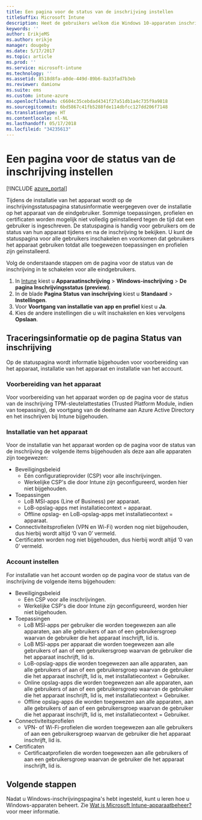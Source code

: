 ```yaml
---
title: Een pagina voor de status van de inschrijving instellen
titleSuffix: Microsoft Intune
description: Heet de gebruikers welkom die Windows 10-apparaten inschrijven.
keywords: ''
author: ErikjeMS
ms.author: erikje
manager: dougeby
ms.date: 5/17/2017
ms.topic: article
ms.prod: ''
ms.service: microsoft-intune
ms.technology: ''
ms.assetid: 8518d8fa-a0de-449d-89b6-8a33fad7b3eb
ms.reviewer: damionw
ms.suite: ems
ms.custom: intune-azure
ms.openlocfilehash: c6604c35cebdad4341f27a51db1a4c735f9a9818
ms.sourcegitcommit: 6bd5867c41fb5288fde114dbfcc127dd206f7148
ms.translationtype: HT
ms.contentlocale: nl-NL
ms.lasthandoff: 05/17/2018
ms.locfileid: "34235613"
---
```

# <a name="set-up-an-enrollment-status-page"></a>Een pagina voor de status van de inschrijving instellen
 
[!INCLUDE [azure_portal](./includes/azure_portal.md)]
 
Tijdens de installatie van het apparaat wordt op de inschrijvingsstatuspagina statusinformatie weergegeven over de installatie op het apparaat van de eindgebruiker. Sommige toepassingen, profielen en certificaten worden mogelijk niet volledig geïnstalleerd tegen de tijd dat een gebruiker is ingeschreven. De statuspagina is handig voor gebruikers om de status van hun apparaat tijdens en na de inschrijving te bekijken. U kunt de statuspagina voor alle gebruikers inschakelen en voorkomen dat gebruikers het apparaat gebruiken totdat alle toegewezen toepassingen en profielen zijn geïnstalleerd.
 
Volg de onderstaande stappen om de pagina voor de status van de inschrijving in te schakelen voor alle eindgebruikers.
 
1.  In [Intune](https://aka.ms/intuneportal) kiest u **Apparaatinschrijving** > **Windows-inschrijving** > **De pagina Inschrijvingsstatus (preview)**.
2.  In de blade **Pagina Status van inschrijving** kiest u **Standaard** > **Instellingen**.
3.  Voor **Voortgang van installatie van app en profiel** kiest u **Ja**.
4.  Kies de andere instellingen die u wilt inschakelen en kies vervolgens **Opslaan**.
 
## <a name="enrollment-status-page-tracking-information"></a>Traceringsinformatie op de pagina Status van inschrijving

Op de statuspagina wordt informatie bijgehouden voor voorbereiding van het apparaat, installatie van het apparaat en installatie van het account.

### <a name="device-preparation"></a>Voorbereiding van het apparaat

Voor voorbereiding van het apparaat worden op de pagina voor de status van de inschrijving TPM-sleutelattestaties (Trusted Platform Module, indien van toepassing), de voortgang van de deelname aan Azure Active Directory en het inschrijven bij Intune bijgehouden.

### <a name="device-setup"></a>Installatie van het apparaat

Voor de installatie van het apparaat worden op de pagina voor de status van de inschrijving de volgende items bijgehouden als deze aan alle apparaten zijn toegewezen:
- Beveiligingsbeleid
    - Eén configuratieprovider (CSP) voor alle inschrijvingen.
    - Werkelijke CSP's die door Intune zijn geconfigureerd, worden hier niet bijgehouden.
- Toepassingen
    - LoB MSI-apps (Line of Business) per apparaat.
    - LoB-opslag-apps met installatiecontext = apparaat.
    - Offline opslag- en LoB-opslag-apps met installatiecontext = apparaat.
- Connectiviteitsprofielen (VPN en Wi-Fi) worden nog niet bijgehouden, dus hierbij wordt altijd ‘0 van 0’ vermeld.
- Certificaten worden nog niet bijgehouden, dus hierbij wordt altijd ‘0 van 0’ vermeld.

### <a name="account-setup"></a>Account instellen
For installatie van het account worden op de pagina voor de status van de inschrijving de volgende items bijgehouden:
- Beveiligingsbeleid
    - Eén CSP voor alle inschrijvingen.
    - Werkelijke CSP's die door Intune zijn geconfigureerd, worden hier niet bijgehouden.
- Toepassingen
    - LoB MSI-apps per gebruiker die worden toegewezen aan alle apparaten, aan alle gebruikers of aan of een gebruikersgroep waarvan de gebruiker die het apparaat inschrijft, lid is.
    - LoB MSI-apps per apparaat die worden toegewezen aan alle gebruikers of aan of een gebruikersgroep waarvan de gebruiker die het apparaat inschrijft, lid is.
    - LoB-opslag-apps die worden toegewezen aan alle apparaten, aan alle gebruikers of aan of een gebruikersgroep waarvan de gebruiker die het apparaat inschrijft, lid is, met installatiecontext = Gebruiker.
    - Online opslag-apps die worden toegewezen aan alle apparaten, aan alle gebruikers of aan of een gebruikersgroep waarvan de gebruiker die het apparaat inschrijft, lid is, met installatiecontext = Gebruiker.
    - Offline opslag-apps die worden toegewezen aan alle apparaten, aan alle gebruikers of aan of een gebruikersgroep waarvan de gebruiker die het apparaat inschrijft, lid is, met installatiecontext = Gebruiker.
- Connectiviteitsprofielen
    - VPN- of Wi-Fi-profielen die worden toegewezen aan alle gebruikers of aan een gebruikersgroep waarvan de gebruiker die het apparaat inschrijft, lid is.
- Certificaten
    - Certificaatprofielen die worden toegewezen aan alle gebruikers of aan een gebruikersgroep waarvan de gebruiker die het apparaat inschrijft, lid is.

## <a name="next-steps"></a>Volgende stappen
Nadat u Windows-inschrijvingspagina's hebt ingesteld, kunt u leren hoe u Windows-apparaten beheert. Zie [Wat is Microsoft Intune-apparaatbeheer?](https://docs.microsoft.com/intune/device-management) voor meer informatie.